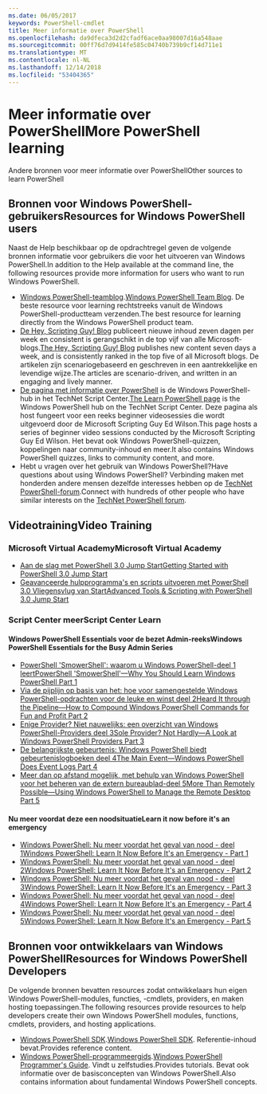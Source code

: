 ```yaml
---
ms.date: 06/05/2017
keywords: PowerShell-cmdlet
title: Meer informatie over PowerShell
ms.openlocfilehash: da9dfeca3d2d2cfadf6ace0aa98007d16a548aae
ms.sourcegitcommit: 00ff76d7d9414fe585c04740b739b9cf14d711e1
ms.translationtype: MT
ms.contentlocale: nl-NL
ms.lasthandoff: 12/14/2018
ms.locfileid: "53404365"
---
```

# <a name="more-powershell-learning"></a><span data-ttu-id="012a2-103">Meer informatie over PowerShell</span><span class="sxs-lookup"><span data-stu-id="012a2-103">More PowerShell learning</span></span>

<span data-ttu-id="012a2-104">Andere bronnen voor meer informatie over PowerShell</span><span class="sxs-lookup"><span data-stu-id="012a2-104">Other sources to learn PowerShell</span></span>

## <a name="resources-for-windows-powershell-users"></a><span data-ttu-id="012a2-105">Bronnen voor Windows PowerShell-gebruikers</span><span class="sxs-lookup"><span data-stu-id="012a2-105">Resources for Windows PowerShell users</span></span>

<span data-ttu-id="012a2-106">Naast de Help beschikbaar op de opdrachtregel geven de volgende bronnen informatie voor gebruikers die voor het uitvoeren van Windows PowerShell.</span><span class="sxs-lookup"><span data-stu-id="012a2-106">In addition to the Help available at the command line, the following resources provide more information for users who want to run Windows PowerShell.</span></span>

- <span data-ttu-id="012a2-107">[Windows PowerShell-teamblog](https://blogs.msdn.microsoft.com/powershell/).</span><span class="sxs-lookup"><span data-stu-id="012a2-107">[Windows PowerShell Team Blog](https://blogs.msdn.microsoft.com/powershell/).</span></span> <span data-ttu-id="012a2-108">De beste resource voor learning rechtstreeks vanuit de Windows PowerShell-productteam verzenden.</span><span class="sxs-lookup"><span data-stu-id="012a2-108">The best resource for learning directly from the Windows PowerShell product team.</span></span>
- <span data-ttu-id="012a2-109">[De Hey, Scripting Guy! Blog](https://blogs.technet.microsoft.com/heyscriptingguy/) publiceert nieuwe inhoud zeven dagen per week en consistent is gerangschikt in de top vijf van alle Microsoft-blogs.</span><span class="sxs-lookup"><span data-stu-id="012a2-109">[The Hey, Scripting Guy! Blog](https://blogs.technet.microsoft.com/heyscriptingguy/) publishes new content seven days a week, and is consistently ranked in the top five of all Microsoft blogs.</span></span> <span data-ttu-id="012a2-110">De artikelen zijn scenariogebaseerd en geschreven in een aantrekkelijke en levendige wijze.</span><span class="sxs-lookup"><span data-stu-id="012a2-110">The articles are scenario-driven, and written in an engaging and lively manner.</span></span>
- <span data-ttu-id="012a2-111">[De pagina met informatie over PowerShell](https://blogs.technet.microsoft.com/heyscriptingguy/2015/01/04/weekend-scripter-the-best-ways-to-learn-powershell/) is de Windows PowerShell-hub in het TechNet Script Center.</span><span class="sxs-lookup"><span data-stu-id="012a2-111">[The Learn PowerShell page](https://blogs.technet.microsoft.com/heyscriptingguy/2015/01/04/weekend-scripter-the-best-ways-to-learn-powershell/) is the Windows PowerShell hub on the TechNet Script Center.</span></span> <span data-ttu-id="012a2-112">Deze pagina als host fungeert voor een reeks beginner videosessies die wordt uitgevoerd door de Microsoft Scripting Guy Ed Wilson.</span><span class="sxs-lookup"><span data-stu-id="012a2-112">This page hosts a series of beginner video sessions conducted by the Microsoft Scripting Guy Ed Wilson.</span></span> <span data-ttu-id="012a2-113">Het bevat ook Windows PowerShell-quizzen, koppelingen naar community-inhoud en meer.</span><span class="sxs-lookup"><span data-stu-id="012a2-113">It also contains Windows PowerShell quizzes, links to community content, and more.</span></span>
- <span data-ttu-id="012a2-114">Hebt u vragen over het gebruik van Windows PowerShell?</span><span class="sxs-lookup"><span data-stu-id="012a2-114">Have questions about using Windows PowerShell?</span></span> <span data-ttu-id="012a2-115">Verbinding maken met honderden andere mensen dezelfde interesses hebben op de [TechNet PowerShell-forum](https://social.technet.microsoft.com/Forums/home?forum=winserverpowershell).</span><span class="sxs-lookup"><span data-stu-id="012a2-115">Connect with hundreds of other people who have similar interests on the [TechNet PowerShell forum](https://social.technet.microsoft.com/Forums/home?forum=winserverpowershell).</span></span>

## <a name="video-training"></a><span data-ttu-id="012a2-116">Videotraining</span><span class="sxs-lookup"><span data-stu-id="012a2-116">Video Training</span></span>

### <a name="microsoft-virtual-academy"></a><span data-ttu-id="012a2-117">Microsoft Virtual Academy</span><span class="sxs-lookup"><span data-stu-id="012a2-117">Microsoft Virtual Academy</span></span>

- [<span data-ttu-id="012a2-118">Aan de slag met PowerShell 3.0 Jump Start</span><span class="sxs-lookup"><span data-stu-id="012a2-118">Getting Started with PowerShell 3.0 Jump Start</span></span>](https://mva.microsoft.com/en-US/training-courses/getting-started-with-powershell-30-jump-start-8276)
- [<span data-ttu-id="012a2-119">Geavanceerde hulpprogramma's en scripts uitvoeren met PowerShell 3.0 Vliegensvlug van Start</span><span class="sxs-lookup"><span data-stu-id="012a2-119">Advanced Tools & Scripting with PowerShell 3.0 Jump Start</span></span>](https://mva.microsoft.com/en-US/training-courses/advanced-tools-scripting-with-powershell-30-jump-start-8277)

### <a name="script-center-learn"></a><span data-ttu-id="012a2-120">Script Center meer</span><span class="sxs-lookup"><span data-stu-id="012a2-120">Script Center Learn</span></span>

#### <a name="windows-powershell-essentials-for-the-busy-admin-series"></a><span data-ttu-id="012a2-121">Windows PowerShell Essentials voor de bezet Admin-reeks</span><span class="sxs-lookup"><span data-stu-id="012a2-121">Windows PowerShell Essentials for the Busy Admin Series</span></span>

- [<span data-ttu-id="012a2-122">PowerShell 'SmowerShell': waarom u Windows PowerShell-deel 1 leert</span><span class="sxs-lookup"><span data-stu-id="012a2-122">PowerShell 'SmowerShell'—Why You Should Learn Windows PowerShell Part 1</span></span>](https://dlbmodigital.microsoft.com/webcasts/wmv/23976_Dnl_L.wmv)
- [<span data-ttu-id="012a2-123">Via de pijplijn op basis van het: hoe voor samengestelde Windows PowerShell-opdrachten voor de leuke en winst deel 2</span><span class="sxs-lookup"><span data-stu-id="012a2-123">Heard It through the Pipeline—How to Compound Windows PowerShell Commands for Fun and Profit Part 2</span></span>](https://dlbmodigital.microsoft.com/webcasts/wmv/23977_Dnl_L.wmv)
- [<span data-ttu-id="012a2-124">Enige Provider? Niet nauwelijks: een overzicht van Windows PowerShell-Providers deel 3</span><span class="sxs-lookup"><span data-stu-id="012a2-124">Sole Provider? Not Hardly—A Look at Windows PowerShell Providers Part 3</span></span>](https://dlbmodigital.microsoft.com/webcasts/wmv/23978_Dnl_L.wmv)
- [<span data-ttu-id="012a2-125">De belangrijkste gebeurtenis: Windows PowerShell biedt gebeurtenislogboeken deel 4</span><span class="sxs-lookup"><span data-stu-id="012a2-125">The Main Event—Windows PowerShell Does Event Logs Part 4</span></span>](https://dlbmodigital.microsoft.com/webcasts/wmv/23979_Dnl_L.wmv)
- [<span data-ttu-id="012a2-126">Meer dan op afstand mogelijk, met behulp van Windows PowerShell voor het beheren van de extern bureaublad-deel 5</span><span class="sxs-lookup"><span data-stu-id="012a2-126">More Than Remotely Possible—Using Windows PowerShell to Manage the Remote Desktop Part 5</span></span>](https://dlbmodigital.microsoft.com/webcasts/wmv/23980_Dnl_L.wmv)

#### <a name="learn-it-now-before-its-an-emergency"></a><span data-ttu-id="012a2-127">Nu meer voordat deze een noodsituatie</span><span class="sxs-lookup"><span data-stu-id="012a2-127">Learn it now before it's an emergency</span></span>

- [<span data-ttu-id="012a2-128">Windows PowerShell: Nu meer voordat het geval van nood - deel 1</span><span class="sxs-lookup"><span data-stu-id="012a2-128">Windows PowerShell: Learn It Now Before It's an Emergency - Part 1</span></span>](https://dlbmodigital.microsoft.com/webcasts/wmv/1032481530_Dnl_L.wmv)
- [<span data-ttu-id="012a2-129">Windows PowerShell: Nu meer voordat het geval van nood - deel 2</span><span class="sxs-lookup"><span data-stu-id="012a2-129">Windows PowerShell: Learn It Now Before It's an Emergency - Part 2</span></span>](https://dlbmodigital.microsoft.com/webcasts/wmv/1032481542_Dnl_L.wmv)
- [<span data-ttu-id="012a2-130">Windows PowerShell: Nu meer voordat het geval van nood - deel 3</span><span class="sxs-lookup"><span data-stu-id="012a2-130">Windows PowerShell: Learn It Now Before It's an Emergency - Part 3</span></span>](https://dlbmodigital.microsoft.com/webcasts/wmv/1032481548_Dnl_L.wmv)
- [<span data-ttu-id="012a2-131">Windows PowerShell: Nu meer voordat het geval van nood - deel 4</span><span class="sxs-lookup"><span data-stu-id="012a2-131">Windows PowerShell: Learn It Now Before It's an Emergency - Part 4</span></span>](https://dlbmodigital.microsoft.com/webcasts/wmv/1032481552_Dnl_L.wmv)
- [<span data-ttu-id="012a2-132">Windows PowerShell: Nu meer voordat het geval van nood - deel 5</span><span class="sxs-lookup"><span data-stu-id="012a2-132">Windows PowerShell: Learn It Now Before It's an Emergency - Part 5</span></span>](https://dlbmodigital.microsoft.com/webcasts/wmv/1032481554_Dnl_L.wmv)

## <a name="resources-for-windows-powershell-developers"></a><span data-ttu-id="012a2-133">Bronnen voor ontwikkelaars van Windows PowerShell</span><span class="sxs-lookup"><span data-stu-id="012a2-133">Resources for Windows PowerShell Developers</span></span>

<span data-ttu-id="012a2-134">De volgende bronnen bevatten resources zodat ontwikkelaars hun eigen Windows PowerShell-modules, functies, -cmdlets, providers, en maken hosting toepassingen.</span><span class="sxs-lookup"><span data-stu-id="012a2-134">The following resources provide resources to help developers create their own Windows PowerShell modules, functions, cmdlets, providers, and hosting applications.</span></span>

- <span data-ttu-id="012a2-135">[Windows PowerShell SDK](https://go.microsoft.com/fwlink/p/?LinkID=89595).</span><span class="sxs-lookup"><span data-stu-id="012a2-135">[Windows PowerShell SDK](https://go.microsoft.com/fwlink/p/?LinkID=89595).</span></span> <span data-ttu-id="012a2-136">Referentie-inhoud bevat.</span><span class="sxs-lookup"><span data-stu-id="012a2-136">Provides reference content.</span></span>
- <span data-ttu-id="012a2-137">[Windows PowerShell-programmeergids](https://go.microsoft.com/fwlink/p/?LinkID=89596).</span><span class="sxs-lookup"><span data-stu-id="012a2-137">[Windows PowerShell Programmer's Guide](https://go.microsoft.com/fwlink/p/?LinkID=89596).</span></span> <span data-ttu-id="012a2-138">Vindt u zelfstudies.</span><span class="sxs-lookup"><span data-stu-id="012a2-138">Provides tutorials.</span></span> <span data-ttu-id="012a2-139">Bevat ook informatie over de basisconcepten van Windows PowerShell.</span><span class="sxs-lookup"><span data-stu-id="012a2-139">Also contains information about fundamental Windows PowerShell concepts.</span></span>
